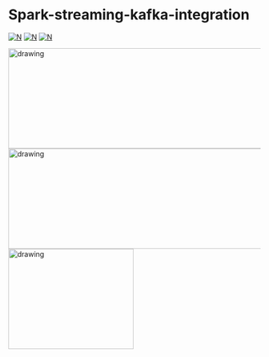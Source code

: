 # Spark-streaming-kafka-integration

[![N](https://www.python.org/static/img/python-logo.png)](https://www.python.org/) [![N](http://spark.apache.org/images/spark-logo-trademark.png)](http://spark.apache.org/) [![N](https://static01.nyt.com/images/2014/08/10/magazine/10wmt/10wmt-superJumbo-v4.jpg)](https://apps.twitter.com/)

<a href="http://spark.apache.org/"><img src="http://spark.apache.org/images/spark-logo-trademark.png" alt="drawing" height="200" width="600"/></a>
<a href="https://www.python.org/"><img src="https://www.python.org/static/img/python-logo.png" alt="drawing" height="200" width="600"/></a>
<a href="https://apps.twitter.com/"><img src="https://static01.nyt.com/images/2014/08/10/magazine/10wmt/10wmt-superJumbo-v4.jpg" alt="drawing" height="200" width="250"/></a>
